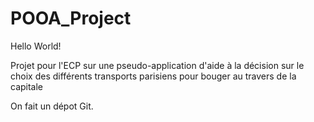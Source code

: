 # POOA_Project

Hello World!

Projet pour l'ECP sur une pseudo-application d'aide à la décision sur le choix des différents transports parisiens pour bouger au travers de la capitale

On fait un dépot Git.
